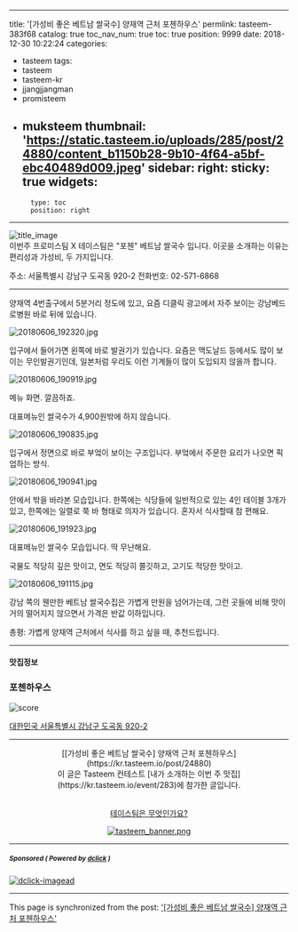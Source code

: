 
---
title: '[가성비 좋은 베트남 쌀국수] 양재역 근처 포첸하우스'
permlink: tasteem-383f68
catalog: true
toc_nav_num: true
toc: true
position: 9999
date: 2018-12-30 10:22:24
categories:
- tasteem
tags:
- tasteem
- tasteem-kr
- jjangjjangman
- promisteem
- muksteem
thumbnail: 'https://static.tasteem.io/uploads/285/post/24880/content_b1150b28-9b10-4f64-a5bf-ebc40489d009.jpeg'
sidebar:
    right:
        sticky: true
widgets:
    -
        type: toc
        position: right
---


![title_image](https://static.tasteem.io/uploads/285/post/24880/content_b1150b28-9b10-4f64-a5bf-ebc40489d009.jpeg)
<br/>
이번주 프로미스팀 X 테이스팀은 "포첸" 베트남 쌀국수 입니다. 이곳을 소개하는 이유는 편리성과 가성비, 두 가지입니다.

주소: 서울특별시 강남구 도곡동 920-2
전화번호: 02-571-6868

---

양재역 4번출구에서 5분거리 정도에 있고, 요즘 디클릭 광고에서 자주 보이는 강남베드로병원 바로 뒤에 있습니다.

![20180606_192320.jpg](https://static.tasteem.io/uploads/image/image/122160/7a8b649c-1dab-4074-be79-5dc48d3f9837.jpeg)

입구에서 들어가면 왼쪽에 바로 발권기가 있습니다. 요즘은 맥도날드 등에서도 많이 보이는 무인발권기인데, 일본처럼 우리도 이런 기계들이 많이 도입되지 않을까 합니다. 

![20180606_190919.jpg](https://static.tasteem.io/uploads/image/image/122162/7a8b649c-1dab-4074-be79-5dc48d3f9837.jpeg)

메뉴 화면. 깔끔하죠. 

대표메뉴인 쌀국수가 4,900원밖에 하지 않습니다. 

![20180606_190835.jpg](https://static.tasteem.io/uploads/image/image/122163/7a8b649c-1dab-4074-be79-5dc48d3f9837.jpeg)

입구에서 정면으로 바로 부엌이 보이는 구조입니다. 부엌에서 주문한 요리가 나오면 픽업하는 방식. 

![20180606_190941.jpg](https://static.tasteem.io/uploads/image/image/122164/7a8b649c-1dab-4074-be79-5dc48d3f9837.jpeg)

안에서 밖을 바라본 모습입니다. 한쪽에는 식당들에 일반적으로 있는 4인 테이블 3개가 있고, 한쪽에는 일렬로 쭉 바 형태로 의자가 있습니다. 혼자서 식사할때 참 편해요.

![20180606_191923.jpg](https://static.tasteem.io/uploads/image/image/122166/7a8b649c-1dab-4074-be79-5dc48d3f9837.jpeg)

대표메뉴인 쌀국수 모습입니다. 딱 무난해요.

국물도 적당히 깊은 맛이고, 면도 적당히 쫄깃하고, 고기도 적당한 맛이고. 

![20180606_191115.jpg](https://static.tasteem.io/uploads/image/image/122167/7a8b649c-1dab-4074-be79-5dc48d3f9837.jpeg)

강남 쪽의 웬만한 베트남 쌀국수집은 가볍게 만원을 넘어가는데, 그런 곳들에 비해 맛이 거의 떨어지지 않으면서 가격은 반값 이하입니다. 

총평: 가볍게 양재역 근처에서 식사를 하고 싶을 때, 추천드립니다.







---------------------
#### 맛집정보
### 포첸하우스
![score](https://static.tasteem.io/images/steem/1Crowns.png)

[대한민국 서울특별시 강남구 도곡동 920-2](https://kr.tasteem.io/post/24880#map)

-----------------------------------------
<center>[[가성비 좋은 베트남 쌀국수] 양재역 근처 포첸하우스](https://kr.tasteem.io/post/24880)
<br/>이 글은 Tasteem 컨테스트
 [내가 소개하는  이번 주 맛집](https://kr.tasteem.io/event/283)에 참가한 글입니다.

<br/>[테이스팀은 무엇인가요?](https://kr.tasteem.io/about)

[![tasteem_banner.png](https://static.tasteem.io/images/tasteem_banner_v3.png)](https://kr.tasteem.io)</center>

---

#####  <sub> **Sponsored ( Powered by [dclick](https://www.dclick.io) )** </sub>
[![dclick-imagead](https://steemitimages.com/0x0/https://cdn.steemitimages.com/DQmSwkE4cySARFCKdemZWVwyk8dxh7HeDNiqwuVmWR3RBXE/Group%205.png)](https://api.dclick.io/v1/c?x=eyJhbGciOiJIUzI1NiIsInR5cCI6IkpXVCJ9.eyJjIjoiZ2xvcnk3IiwicyI6InRhc3RlZW0tMzgzZjY4IiwiYSI6WyJpLTIiXSwidXJsIjoiaHR0cHM6Ly93d3cuZGNsaWNrLmlvIiwiaWF0IjoxNTQ3OTg3NzQxLCJleHAiOjE4NjMzNDc3NDF9.y6CG-hkOeMm-CgkZ7E07UJc_VCGNMhyiD7nNSrjVcUY)

- - -

This page is synchronized from the post: ['[가성비 좋은 베트남 쌀국수] 양재역 근처 포첸하우스'](https://steemit.com/@glory7/tasteem-383f68)
